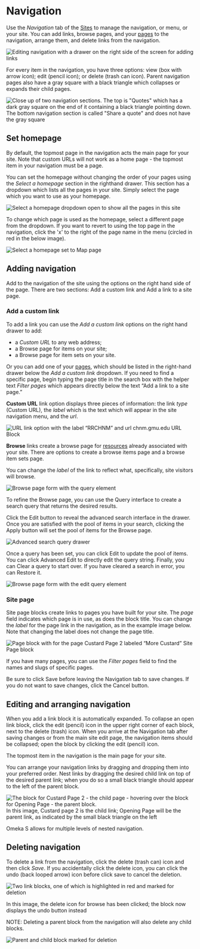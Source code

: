 # Navigation

Use the *Navigation* tab of the [Sites](../sites/index.md) to manage the navigation, or menu, or your site. You can add links, browse pages, and your [pages](../sites/site_pages.md) to the navigation, arrange them, and delete links from the navigation.

![Editing navigation with a drawer on the right side of the screen for adding links](../sites/sitesfiles/sitenav_main.png)


For every item in the navigation, you have three options: view (box with arrow icon); edit (pencil icon); or delete (trash can icon). Parent navigation pages also have a gray square with a black triangle which collapses or expands their child pages.

![Close up of two navigation sections. The top is "Quotes" which has a dark gray square on the end of it containing a black triangle pointing down. The bottom navigation section is called "Share a quote" and does not have the gray square](../sites/sitesfiles/sitenav_detail.png)

## Set homepage
By default, the topmost page in the navigation acts the main page for your site. Note that custom URLs will not work as a home page - the topmost item in your navigation must be a page.

You can set the homepage without changing the order of your pages using the *Select a homepage* section in the righthand drawer. This section has a dropdown which lists all the pages in your site. Simply select the page which you want to use as your homepage.

![Select a homepage dropdown open to show all the pages in this site](../sites/sitesfiles/sitenav_homeselect.png)

To change which page is used as the homepage, select a different page from the dropdown. If you want to revert to using the top page in the navigation, click the 'x' to the right of the page name in the menu (circled in red in the below image).

![Select a homepage set to Map page](../sites/sitesfiles/sitenav_homedel.png)


## Adding navigation
Add to the navigation of the site using the options on the right hand side of the page. There are two sections: Add a custom link and Add a link to a site page.

### Add a custom link
To add a link you can use the *Add a custom link* options on the right hand drawer to add:
 * a *Custom URL* to any web address;
 * a Browse page for items on your site;
 * a Browse page for item sets on your site. 

Or you can add one of your [pages](../sites/site_pages.md), which should be listed in the right-hand drawer below the *Add a custom link* dropdown. If you need to find a specific page, begin typing the page title in the search box with the helper text *Filter pages* which appears directly below the text “Add a link to a site page.” 

**Custom URL** link option displays three pieces of information: the link *type* (Custom URL), the *label* which is the text which will appear in the site navigation menu, and the *url*. 

![URL link option with the label “RRCHNM” and url chnm.gmu.edu](../sites/sitesfiles/sitenav_url.png) URL Block

**Browse** links create a browse page for [resources](../sites/site_resources.md) already associated with your site. There are options to create a browse items page and a browse item sets page.  

You can change the *label* of the link to reflect what, specifically, site visitors will browse. 

![Browse page form with the query element](../sites/sitesfiles/sitenav_query.png)

To refine the Browse page, you can use the Query interface to create a search query that returns the desired results. 

Click the Edit button to reveal the advanced search interface in the drawer. Once you are satisfied with the pool of items in your search, clicking the Apply button will set the pool of items for the Browse page.

![Advanced search query drawer](../sites/sitesfiles/sitenav_query_search.png)

Once a query has been set, you can click Edit to update the pool of items. You can click Advanced Edit to directly edit the query string. Finally, you can Clear a query to start over. If you have cleared a search in error, you can Restore it. 

![Browse page form with the edit query element](../sites/sitesfiles/sitenav_query_update.png)

### Site page
Site page blocks create links to pages you have built for your site. The *page* field indicates which page is in use, as does the block title. You can change the *label* for the page link in the navigation, as in the example image below. Note that changing the label does not change the page title. 

![Page block with for the page Custard Page 2 labeled “More Custard”](../sites/sitesfiles/sitenav_pages.png) Site Page block

If you have many pages, you can use the *Filter pages* field to find the names and slugs of specific pages.

Be sure to click Save before leaving the Navigation tab to save changes. If you do not want to save changes, click the Cancel button.

## Editing and arranging navigation
When you add a link block it is automatically expanded. To collapse an open link block, click the edit (pencil) icon in the  upper right corner of each block, next to the delete (trash) icon. When you arrive at the Navigation tab after saving changes or from the main site edit page, the navigation items should be collapsed; open the block by clicking the edit (pencil) icon.

The topmost item in the navigation is the main page for your site.

You can arrange your navigation links by dragging and dropping them into your preferred order. Nest links by dragging the desired child link on top of the desired parent link; when you do so a small black triangle should appear to the left of the parent block.

![The block for Custard Page 2 - the child page - hovering over the block for Opening Page - the parent block.](../sites/sitesfiles/sitenav_drop.png) In this image, Custard page 2 is the child link; Opening Page will be the parent link, as indicated by the small black triangle on the left

Omeka S allows for multiple levels of nested navigation.

## Deleting navigation
To delete a link from the navigation, click the delete (trash can) icon and then click *Save*. If you accidentally click the delete icon, you can click the undo (back looped arrow) icon before click save to cancel the deletion.

![Two link blocks, one of which is highlighted in red and marked for deletion](../sites/sitesfiles/sitenav_del.png) 

In this image, the delete icon for browse has been clicked; the block now displays the undo button instead

NOTE: Deleting a parent block from the navigation will also delete any child blocks. 

![Parent and child block marked for deletion](../sites/sitesfiles/sitenav_del2.png) 
